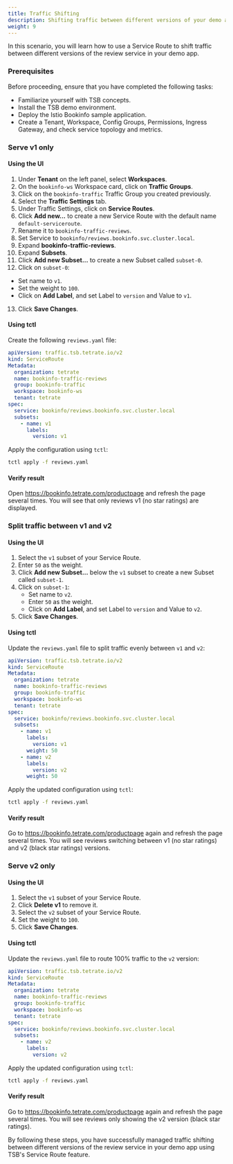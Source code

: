 ```yaml
---
title: Traffic Shifting
description: Shifting traffic between different versions of your demo app's review service.
weight: 9
---
```


In this scenario, you will learn how to use a Service Route to shift traffic between different versions of the review service in your demo app.

### Prerequisites

Before proceeding, ensure that you have completed the following tasks:

- Familiarize yourself with TSB concepts.
- Install the TSB demo environment.
- Deploy the Istio Bookinfo sample application.
- Create a Tenant, Workspace, Config Groups, Permissions, Ingress Gateway, and check service topology and metrics.

### Serve v1 only

#### Using the UI

1. Under **Tenant** on the left panel, select **Workspaces**.
2. On the `bookinfo-ws` Workspace card, click on **Traffic Groups**.
3. Click on the `bookinfo-traffic` Traffic Group you created previously.
4. Select the **Traffic Settings** tab.
5. Under Traffic Settings, click on **Service Routes**.
6. Click **Add new...** to create a new Service Route with the default name `default-serviceroute`.
7. Rename it to `bookinfo-traffic-reviews`.
8. Set Service to `bookinfo/reviews.bookinfo.svc.cluster.local`.
9. Expand **bookinfo-traffic-reviews**.
10. Expand **Subsets**.
11. Click **Add new Subset...** to create a new Subset called `subset-0`.
12. Click on `subset-0`:
   - Set name to `v1`.
   - Set the weight to `100`.
   - Click on **Add Label**, and set Label to `version` and Value to `v1`.
13. Click **Save Changes**.

#### Using tctl

Create the following `reviews.yaml` file:

```yaml
apiVersion: traffic.tsb.tetrate.io/v2
kind: ServiceRoute
Metadata:
  organization: tetrate
  name: bookinfo-traffic-reviews
  group: bookinfo-traffic
  workspace: bookinfo-ws
  tenant: tetrate
spec:
  service: bookinfo/reviews.bookinfo.svc.cluster.local
  subsets:
    - name: v1
      labels:
        version: v1
```

Apply the configuration using `tctl`:

```bash
tctl apply -f reviews.yaml
```

#### Verify result

Open https://bookinfo.tetrate.com/productpage and refresh the page several times. You will see that only reviews v1 (no star ratings) are displayed.

### Split traffic between v1 and v2

#### Using the UI

1. Select the `v1` subset of your Service Route.
2. Enter `50` as the weight.
3. Click **Add new Subset...** below the `v1` subset to create a new Subset called `subset-1`.
4. Click on `subset-1`:
   - Set name to `v2`.
   - Enter `50` as the weight.
   - Click on **Add Label**, and set Label to `version` and Value to `v2`.
5. Click **Save Changes**.

#### Using tctl

Update the `reviews.yaml` file to split traffic evenly between `v1` and `v2`:

```yaml
apiVersion: traffic.tsb.tetrate.io/v2
kind: ServiceRoute
Metadata:
  organization: tetrate
  name: bookinfo-traffic-reviews
  group: bookinfo-traffic
  workspace: bookinfo-ws
  tenant: tetrate
spec:
  service: bookinfo/reviews.bookinfo.svc.cluster.local
  subsets:
    - name: v1
      labels:
        version: v1
      weight: 50
    - name: v2
      labels:
        version: v2
      weight: 50
```

Apply the updated configuration using `tctl`:

```bash
tctl apply -f reviews.yaml
```

#### Verify result

Go to https://bookinfo.tetrate.com/productpage again and refresh the page several times. You will see reviews switching between v1 (no star ratings) and v2 (black star ratings) versions.

### Serve v2 only

#### Using the UI

1. Select the `v1` subset of your Service Route.
2. Click **Delete v1** to remove it.
3. Select the `v2` subset of your Service Route.
4. Set the weight to `100`.
5. Click **Save Changes**.

#### Using tctl

Update the `reviews.yaml` file to route 100% traffic to the `v2` version:

```yaml
apiVersion: traffic.tsb.tetrate.io/v2
kind: ServiceRoute
Metadata:
  organization: tetrate
  name: bookinfo-traffic-reviews
  group: bookinfo-traffic
  workspace: bookinfo-ws
  tenant: tetrate
spec:
  service: bookinfo/reviews.bookinfo.svc.cluster.local
  subsets:
    - name: v2
      labels:
        version: v2
```

Apply the updated configuration using `tctl`:

```bash
tctl apply -f reviews.yaml
```

#### Verify result

Go to https://bookinfo.tetrate.com/productpage again and refresh the page several times. You will see reviews only showing the v2 version (black star ratings).

By following these steps, you have successfully managed traffic shifting between different versions of the review service in your demo app using TSB's Service Route feature.
